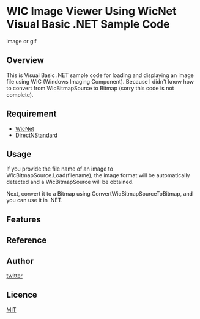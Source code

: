 # WIC Image Viewer Using WicNet Visual Basic .NET Sample Code

image or gif

## Overview

This is Visual Basic .NET sample code for loading and displaying an image file using WIC (Windows Imaging Component).
Because I didn't know how to convert from WicBitmapSource to Bitmap (sorry this code is not complete).

## Requirement

* [WicNet](https://www.nuget.org/packages/WicNet)
* [DirectNStandard](https://www.nuget.org/packages/DirectNStandard)

## Usage

If you provide the file name of an image to WicBitmapSource.Load(filename), 
the image format will be automatically detected and a WicBitmapSource will be obtained.

Next, convert it to a Bitmap using ConvertWicBitmapSourceToBitmap, and you can use it in .NET.


## Features

## Reference

## Author

[twitter](https://twitter.com/Kotabrog)

## Licence

[MIT](https://......)
